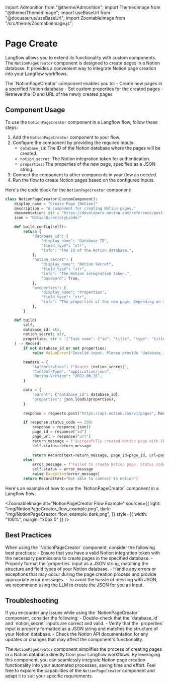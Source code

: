 import Admonition from "@theme/Admonition";
import ThemedImage from "@theme/ThemedImage";
import useBaseUrl from "@docusaurus/useBaseUrl";
import ZoomableImage from "/src/theme/ZoomableImage.js";

# Page Create

Langflow allows you to extend its functionality with custom components. The `NotionPageCreator` component is designed to create pages in a Notion database. It provides a convenient way to integrate Notion page creation into your Langflow workflows.

<Admonition type="tip" title="Component Functionality">
The `NotionPageCreator` component enables you to:
- Create new pages in a specified Notion database
- Set custom properties for the created pages
- Retrieve the ID and URL of the newly created pages
</Admonition>

## Component Usage

To use the `NotionPageCreator` component in a Langflow flow, follow these steps:

1. Add the `NotionPageCreator` component to your flow.
2. Configure the component by providing the required inputs:
   - `database_id`: The ID of the Notion database where the pages will be created.
   - `notion_secret`: The Notion integration token for authentication.
   - `properties`: The properties of the new page, specified as a JSON string.
3. Connect the component to other components in your flow as needed.
4. Run the flow to create Notion pages based on the configured inputs.

Here's the code block for the `NotionPageCreator` component:

```python
class NotionPageCreator(CustomComponent):
    display_name = "Create Page [Notion]"
    description = "A component for creating Notion pages."
    documentation: str = "https://developers.notion.com/reference/post-database-query"
    icon = "NotionDirectoryLoader"

    def build_config(self):
        return {
            "database_id": {
                "display_name": "Database ID",
                "field_type": "str",
                "info": "The ID of the Notion database.",
            },
            "notion_secret": {
                "display_name": "Notion Secret",
                "field_type": "str",
                "info": "The Notion integration token.",
                "password": True,
            },
            "properties": {
                "display_name": "Properties",
                "field_type": "str",
                "info": "The properties of the new page. Depending on your database setup, this can change. E.G: {'Task name': {'id': 'title', 'type': 'title', 'title': [{'type': 'text', 'text': {'content': 'Send Notion Components to LF', 'link': null}}]}}",
            },
        }

    def build(
        self,
        database_id: str,
        notion_secret: str,
        properties: str = '{"Task name": {"id": "title", "type": "title", "title": [{"type": "text", "text": {"content": "Send Notion Components to LF", "link": null}}]}}',
    ) -> Record:
        if not database_id or not properties:
            raise ValueError("Invalid input. Please provide 'database_id' and 'properties'.")

        headers = {
            "Authorization": f"Bearer {notion_secret}",
            "Content-Type": "application/json",
            "Notion-Version": "2022-06-28",
        }

        data = {
            "parent": {"database_id": database_id},
            "properties": json.loads(properties),
        }
        
        response = requests.post("https://api.notion.com/v1/pages", headers=headers, json=data)

        if response.status_code == 200:
            response = response.json()
            page_id = response["id"]
            page_url = response["url"]
            return_message = f"Successfully created Notion page with ID: {page_id}\n Page URL: {page_url}"
            self.status=return_message
            
            return Record(text=return_message, page_id=page_id, url=page_url)
        else:
            error_message = f"Failed to create Notion page. Status code: {response.status_code}, Error: {response.text}"
            self.status = error_message
            raise Exception(error_message)
        return Record(text="Not able to connect to notion")
```

<Admonition type="info" title="Example Usage">
Here's an example of how to use the `NotionPageCreator` component in a Langflow flow:

<ZoomableImage
  alt="NotionPageCreator Flow Example"
  sources={{
    light: "img/NotionPageCreator_flow_example.png",
    dark: "img/NotionPageCreator_flow_example_dark.png",
  }}
  style={{ width: "100%", margin: "20px 0" }}
/>
</Admonition>

## Best Practices

<Admonition type="tip" title="Best Practices">
When using the `NotionPageCreator` component, consider the following best practices:
- Ensure that you have a valid Notion integration token with the necessary permissions to create pages in the specified database.
- Properly format the `properties` input as a JSON string, matching the structure and field types of your Notion database.
- Handle any errors or exceptions that may occur during the page creation process and provide appropriate error messages.
- To avoid the hassle of messing with JSON, we recommend using the LLM to create the JSON for you as input.

</Admonition>

## Troubleshooting

<Admonition type="warning" title="Troubleshooting">
If you encounter any issues while using the `NotionPageCreator` component, consider the following:
- Double-check that the `database_id` and `notion_secret` inputs are correct and valid.
- Verify that the `properties` input is properly formatted as a JSON string and matches the structure of your Notion database.
- Check the Notion API documentation for any updates or changes that may affect the component's functionality.
</Admonition>

The `NotionPageCreator` component simplifies the process of creating pages in a Notion database directly from your Langflow workflows. By leveraging this component, you can seamlessly integrate Notion page creation functionality into your automated processes, saving time and effort. Feel free to explore the capabilities of the `NotionPageCreator` component and adapt it to suit your specific requirements.
